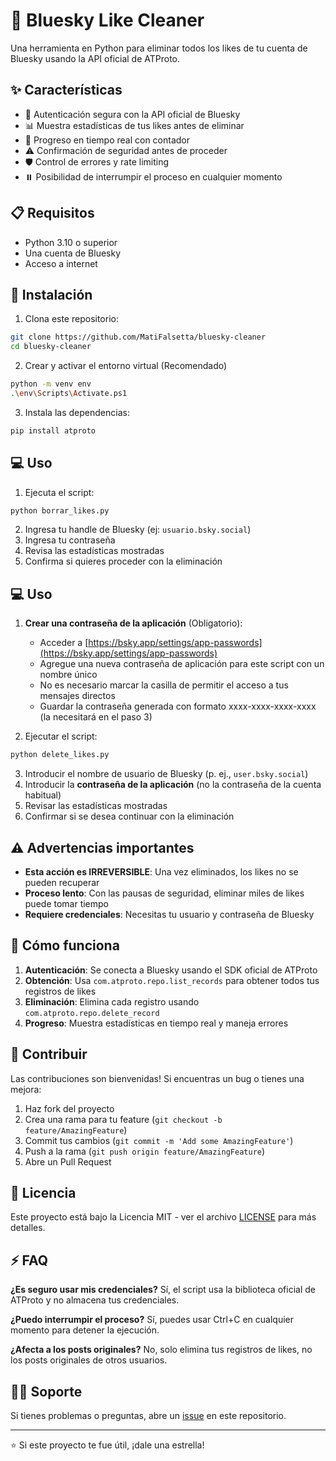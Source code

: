 # 🦋 Bluesky Like Cleaner

Una herramienta en Python para eliminar todos los likes de tu cuenta de Bluesky usando la API oficial de ATProto.

## ✨ Características

- 🔐 Autenticación segura con la API oficial de Bluesky
- 📊 Muestra estadísticas de tus likes antes de eliminar
- 🔄 Progreso en tiempo real con contador
- ⚠️ Confirmación de seguridad antes de proceder
- 🛡️ Control de errores y rate limiting
- ⏸️ Posibilidad de interrumpir el proceso en cualquier momento

## 📋 Requisitos

- Python 3.10 o superior
- Una cuenta de Bluesky
- Acceso a internet

## 🚀 Instalación

1. Clona este repositorio:
```bash
git clone https://github.com/MatiFalsetta/bluesky-cleaner
cd bluesky-cleaner
```

2. Crear y activar el entorno virtual (Recomendado)
```bash
python -m venv env
.\env\Scripts\Activate.ps1
```

3. Instala las dependencias:
```bash
pip install atproto
```

## 💻 Uso

1. Ejecuta el script:
```bash
python borrar_likes.py
```

2. Ingresa tu handle de Bluesky (ej: `usuario.bsky.social`)
3. Ingresa tu contraseña
4. Revisa las estadísticas mostradas
5. Confirma si quieres proceder con la eliminación

## 💻 Uso

1. **Crear una contraseña de la aplicación** (Obligatorio):
   - Acceder a [https://bsky.app/settings/app-passwords](https://bsky.app/settings/app-passwords)
   - Agregue una nueva contraseña de aplicación para este script con un nombre único
   - No es necesario marcar la casilla de permitir el acceso a tus mensajes directos
   - Guardar la contraseña generada con formato xxxx-xxxx-xxxx-xxxx (la necesitará en el paso 3)

2. Ejecutar el script:
```bash
python delete_likes.py
```

3. Introducir el nombre de usuario de Bluesky (p. ej., `user.bsky.social`)
4. Introducir la **contraseña de la aplicación** (no la contraseña de la cuenta habitual)
5. Revisar las estadísticas mostradas
6. Confirmar si se desea continuar con la eliminación

## ⚠️ Advertencias importantes

- **Esta acción es IRREVERSIBLE**: Una vez eliminados, los likes no se pueden recuperar
- **Proceso lento**: Con las pausas de seguridad, eliminar miles de likes puede tomar tiempo
- **Requiere credenciales**: Necesitas tu usuario y contraseña de Bluesky

## 🔧 Cómo funciona

1. **Autenticación**: Se conecta a Bluesky usando el SDK oficial de ATProto
2. **Obtención**: Usa `com.atproto.repo.list_records` para obtener todos tus registros de likes
3. **Eliminación**: Elimina cada registro usando `com.atproto.repo.delete_record`
4. **Progreso**: Muestra estadísticas en tiempo real y maneja errores

## 🤝 Contribuir

Las contribuciones son bienvenidas! Si encuentras un bug o tienes una mejora:

1. Haz fork del proyecto
2. Crea una rama para tu feature (`git checkout -b feature/AmazingFeature`)
3. Commit tus cambios (`git commit -m 'Add some AmazingFeature'`)
4. Push a la rama (`git push origin feature/AmazingFeature`)
5. Abre un Pull Request

## 📄 Licencia

Este proyecto está bajo la Licencia MIT - ver el archivo [LICENSE](LICENSE) para más detalles.

## ⚡ FAQ

**¿Es seguro usar mis credenciales?**
Sí, el script usa la biblioteca oficial de ATProto y no almacena tus credenciales.

**¿Puedo interrumpir el proceso?**
Sí, puedes usar Ctrl+C en cualquier momento para detener la ejecución.

**¿Afecta a los posts originales?**
No, solo elimina tus registros de likes, no los posts originales de otros usuarios.

## 🙋‍♂️ Soporte

Si tienes problemas o preguntas, abre un [issue](https://github.com/MatiFalsetta/bluesky-cleaner/issues) en este repositorio.

---

⭐ Si este proyecto te fue útil, ¡dale una estrella!